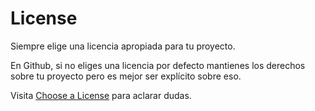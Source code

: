 # License

Siempre elige una licencia apropiada para tu proyecto.

En Github, si no eliges una licencia por defecto mantienes los derechos sobre tu proyecto pero es mejor ser explícito sobre eso.  

Visita [Choose a License](choosealicense.com) para aclarar dudas.
